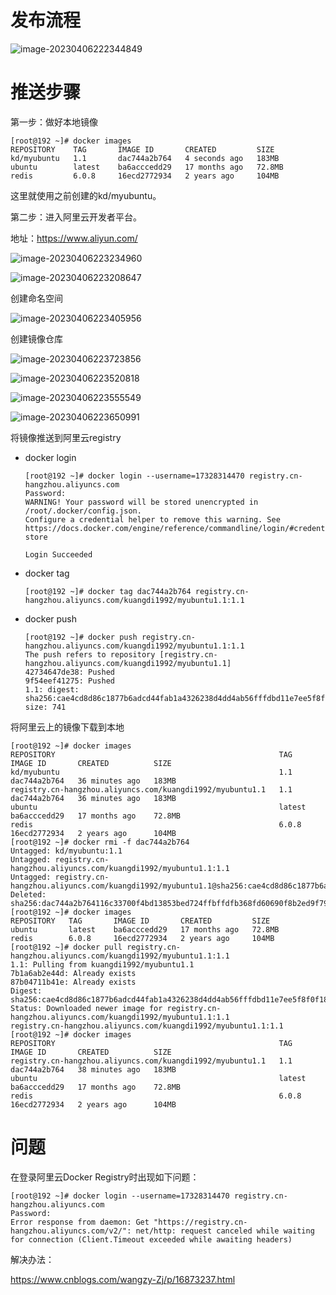 # 发布流程

![image-20230406222344849](C:\Users\kd\AppData\Roaming\Typora\typora-user-images\image-20230406222344849.png)

# 推送步骤

第一步：做好本地镜像

```shell
[root@192 ~]# docker images
REPOSITORY    TAG       IMAGE ID       CREATED         SIZE
kd/myubuntu   1.1       dac744a2b764   4 seconds ago   183MB
ubuntu        latest    ba6acccedd29   17 months ago   72.8MB
redis         6.0.8     16ecd2772934   2 years ago     104MB
```

这里就使用之前创建的kd/myubuntu。

第二步：进入阿里云开发者平台。

地址：https://www.aliyun.com/

![image-20230406223234960](C:\Users\kd\AppData\Roaming\Typora\typora-user-images\image-20230406223234960.png)

![image-20230406223208647](C:\Users\kd\AppData\Roaming\Typora\typora-user-images\image-20230406223208647.png)

创建命名空间

![image-20230406223405956](C:\Users\kd\AppData\Roaming\Typora\typora-user-images\image-20230406223405956.png)

创建镜像仓库

![image-20230406223723856](C:\Users\kd\AppData\Roaming\Typora\typora-user-images\image-20230406223723856.png)

![image-20230406223520818](C:\Users\kd\AppData\Roaming\Typora\typora-user-images\image-20230406223520818.png)

![image-20230406223555549](C:\Users\kd\AppData\Roaming\Typora\typora-user-images\image-20230406223555549.png)

![image-20230406223650991](C:\Users\kd\AppData\Roaming\Typora\typora-user-images\image-20230406223650991.png)

将镜像推送到阿里云registry

- docker login

  ```shell
  [root@192 ~]# docker login --username=17328314470 registry.cn-hangzhou.aliyuncs.com
  Password: 
  WARNING! Your password will be stored unencrypted in /root/.docker/config.json.
  Configure a credential helper to remove this warning. See
  https://docs.docker.com/engine/reference/commandline/login/#credentials-store
  
  Login Succeeded
  ```

- docker tag

  ```shell
  [root@192 ~]# docker tag dac744a2b764 registry.cn-hangzhou.aliyuncs.com/kuangdi1992/myubuntu1.1:1.1
  ```

- docker push

  ```shell
  [root@192 ~]# docker push registry.cn-hangzhou.aliyuncs.com/kuangdi1992/myubuntu1.1:1.1
  The push refers to repository [registry.cn-hangzhou.aliyuncs.com/kuangdi1992/myubuntu1.1]
  42734647de38: Pushed 
  9f54eef41275: Pushed 
  1.1: digest: sha256:cae4cd8d86c1877b6adcd44fab1a4326238d4dd4ab56fffdbd11e7ee5f8f0f18 size: 741
  ```

将阿里云上的镜像下载到本地

```shell
[root@192 ~]# docker images
REPOSITORY                                                  TAG       IMAGE ID       CREATED          SIZE
kd/myubuntu                                                 1.1       dac744a2b764   36 minutes ago   183MB
registry.cn-hangzhou.aliyuncs.com/kuangdi1992/myubuntu1.1   1.1       dac744a2b764   36 minutes ago   183MB
ubuntu                                                      latest    ba6acccedd29   17 months ago    72.8MB
redis                                                       6.0.8     16ecd2772934   2 years ago      104MB
[root@192 ~]# docker rmi -f dac744a2b764
Untagged: kd/myubuntu:1.1
Untagged: registry.cn-hangzhou.aliyuncs.com/kuangdi1992/myubuntu1.1:1.1
Untagged: registry.cn-hangzhou.aliyuncs.com/kuangdi1992/myubuntu1.1@sha256:cae4cd8d86c1877b6adcd44fab1a4326238d4dd4ab56fffdbd11e7ee5f8f0f18
Deleted: sha256:dac744a2b764116c33700f4bd13853bed724ffbffdfb368fd60690f8b2ed9f79
[root@192 ~]# docker images
REPOSITORY   TAG       IMAGE ID       CREATED         SIZE
ubuntu       latest    ba6acccedd29   17 months ago   72.8MB
redis        6.0.8     16ecd2772934   2 years ago     104MB
[root@192 ~]# docker pull registry.cn-hangzhou.aliyuncs.com/kuangdi1992/myubuntu1.1:1.1
1.1: Pulling from kuangdi1992/myubuntu1.1
7b1a6ab2e44d: Already exists 
87b04711b41e: Already exists 
Digest: sha256:cae4cd8d86c1877b6adcd44fab1a4326238d4dd4ab56fffdbd11e7ee5f8f0f18
Status: Downloaded newer image for registry.cn-hangzhou.aliyuncs.com/kuangdi1992/myubuntu1.1:1.1
registry.cn-hangzhou.aliyuncs.com/kuangdi1992/myubuntu1.1:1.1
[root@192 ~]# docker images
REPOSITORY                                                  TAG       IMAGE ID       CREATED          SIZE
registry.cn-hangzhou.aliyuncs.com/kuangdi1992/myubuntu1.1   1.1       dac744a2b764   38 minutes ago   183MB
ubuntu                                                      latest    ba6acccedd29   17 months ago    72.8MB
redis                                                       6.0.8     16ecd2772934   2 years ago      104MB
```



# 问题

在登录阿里云Docker Registry时出现如下问题：

```shell
[root@192 ~]# docker login --username=17328314470 registry.cn-hangzhou.aliyuncs.com
Password: 
Error response from daemon: Get "https://registry.cn-hangzhou.aliyuncs.com/v2/": net/http: request canceled while waiting for connection (Client.Timeout exceeded while awaiting headers)
```

解决办法：

https://www.cnblogs.com/wangzy-Zj/p/16873237.html